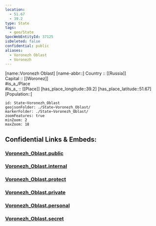 ```yaml
---
location:
  - 51.67
  - 39.2
type: State
tags:
  - geo/State
SpocWebEntityId: 37125
isDeleted: false
confidential: public
aliases:
  - Voronezh Oblast
  - Voronezh 
---
```

[name::Voronezh Oblast] 
[name-abbr::] 
Country :: [[Russia]]  
Capital :: [[Woronez]]  
#is_a_/Place  
#is_a_ :: [[Place]] 
[has_place_longitude::39.2] 
[has_place_latitude::51.67] 
[Population::] 



```leaflet
id: State~Voronezh_Oblast
geojsonFolder: ./State~Voronezh_Oblast/
markerFolder: ./State~Voronezh_Oblast/
zoomFeatures: true 
minZoom: 2 
maxZoom: 18
```


## Confidential Links & Embeds: 

### [Voronezh_Oblast.public](/_public/\Earth\Continent\Europe\Europe~East\Russia\Russia~CentralVoronezh_Oblast.public.md) 

### [Voronezh_Oblast.internal](/_internal/\Earth\Continent\Europe\Europe~East\Russia\Russia~CentralVoronezh_Oblast.internal.md) 

### [Voronezh_Oblast.protect](/_protect/\Earth\Continent\Europe\Europe~East\Russia\Russia~CentralVoronezh_Oblast.protect.md) 

### [Voronezh_Oblast.private](/_private/\Earth\Continent\Europe\Europe~East\Russia\Russia~CentralVoronezh_Oblast.private.md) 

### [Voronezh_Oblast.personal](/_personal/\Earth\Continent\Europe\Europe~East\Russia\Russia~CentralVoronezh_Oblast.personal.md) 

### [Voronezh_Oblast.secret](/_secret/\Earth\Continent\Europe\Europe~East\Russia\Russia~CentralVoronezh_Oblast.secret.md)

